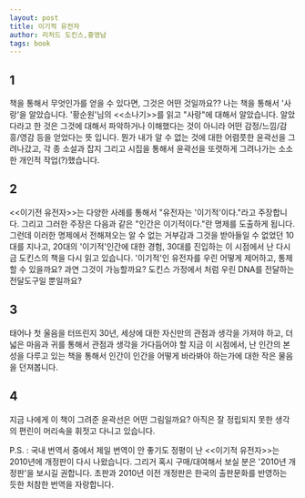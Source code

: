 ```yaml
---
layout: post
title: 이기적 유전자
author: 리처드 도킨스,홍영남
tags: book
---
```


## 1
책을 통해서 무엇인가를 얻을 수 있다면, 그것은 어떤 것일까요?? 나는 책을 통해서 '사랑'을 알았습니다. '황순원'님의 <<소나기>>를 읽고 "사랑"에 대해서 알았습니다. 알았다라고 한 것은 그것에 대해서 파악하거나 이해했다는 것이 아니라 어떤 감정/느낌/감흥/영감 등을 얻었다는 뜻 입니다. 뭔가 내가 알 수 없는 것에 대한 어렴풋한 윤곽선을 그려나갔고, 각 종 소설과 잡지 그리고 시집을 통해서 윤곽선을 또렷하게 그려나가는 소소한 개인적 작업(?)했습니다.

## 2
<<이기전 유전자>>는 다양한 사례를 통해서 "유전자는 '이기적'이다."라고 주장합니다. 그리고 그러한 주장은 다음과 같은 "인간은 이기적이다."란 명제를 도출하게 됩니다. 그런데 이러한 명제에서 전해져오는 알 수 없는 거부감과 그것을 받아들일 수 없었던 10대를 지나고, 20대의 '이기적'인간에 대한 경험, 30대를 진입하는 이 시점에서 난 다시금 도킨스의 책을 다시 읽고 있습니다. '이기적'인 유전자를 우린 어떻게 제어하고, 통제할 수 있을까요? 과연 그것이 가능할까요? 도킨스 가정에서 처럼 우린 DNA를 전달하는 전달도구일 뿐일까요?

## 3
태어나 첫 울음을 터뜨린지 30년, 세상에 대한 자신만의 관점과 생각을 가져야 하고, 더 넓은 마음과 귀를 통해서 관점과 생각을 가다듬어야 할 지금 이 시점에서, 난 인간의 본성을 다루고 있는 책을 통해서 인간이 인간을 어떻게 바라봐야 하는가에 대한 작은 물음을 던져봅니다.

## 4
지금 나에게 이 책이 그려준 윤곽선은 어떤 그림일까요? 아직은 잘 정립되지 못한 생각의 편린이 머리속을 휘젓고 다니고 있습니다.

P.S. : 국내 번역서 중에서 제일 번역이 안 좋기도 정평이 난 <<이기적 유전자>>는 2010년에 개정판이 다시 나왔습니다. 그리거 혹시 구매/대여해서 보실 분은 '2010년 개정판'을 보시길 권합니다. 초판과 2010년 이전 개정판은 한국의 출판문화를 반영하는 듯한 처참한 번역을 자랑합니다. 